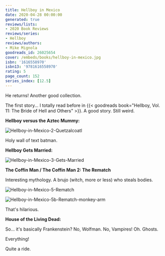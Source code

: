 ```yaml
---
title: Hellboy in Mexico
date: 2020-04-28 00:00:00
generated: true
reviews/lists:
- 2020 Book Reviews
reviews/series:
- Hellboy
reviews/authors:
- Mike Mignola
goodreads_id: 26025654
cover: /embeds/books/hellboy-in-mexico.jpg
isbn: '1616558970'
isbn13: '9781616558970'
rating: 5
page_count: 152
series_index: [12.5]
---
```

He returns! Another good collection.  

The first story... I totally read before in {{< goodreads book="Hellboy, Vol. 11: The Bride of Hell and Others" >}}. A good story. Still weird.  

<!--more-->

**Hellboy versus the Aztec Mummy:**  

![Hellboy-in-Mexico-2-Quetzalcoatl](/embeds/books/attachments/hellboy-in-mexico-2-quetzalcoatl.png)  

Holy wall of text batman.  

**Hellboy Gets Married:**  

![Hellboy-in-Mexico-3-Gets-Married](/embeds/books/attachments/hellboy-in-mexico-3-gets-married.png)  

 **The Coffin Man / The Coffin Man 2: The Rematch**  

Interesting mythology. A brujo (witch, more or less) who steals bodies.  

![Hellboy-in-Mexico-5-Rematch](/embeds/books/attachments/hellboy-in-mexico-5-rematch.png)  

![Hellboy-in-Mexico-5b-Rematch-monkey-arm](/embeds/books/attachments/hellboy-in-mexico-5b-rematch-monkey-arm.png)  

That's hilarious.  

**House of the Living Dead:**  

So... it's basically Frankenstein? No, Wolfman. No, Vampires! Oh. Ghosts.  

Everything!  

Quite a ride.